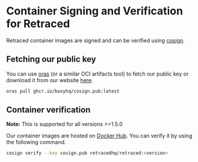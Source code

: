 # Container Signing and Verification for Retraced

Retraced container images are signed and can be verified using [cosign](https://github.com/sigstore/cosign).

## Fetching our public key

You can use [oras](https://oras.land/docs/category/cli) (or a similar OCI artifacts tool) to fetch our public key or download it from our website [here](https://boxyhq.com/.well-known/cosign.pub).

```bash
oras pull ghcr.io/boxyhq/cosign.pub:latest
```

## Container verification

**Note:** This is supported for all versions >=1.5.0

Our container images are hosted on [Docker Hub](https://hub.docker.com/r/retracedhq/retraced/tags). You can verify it by using the following command.

```bash
cosign verify --key cosign.pub retracedhq/retraced:<version>
```
